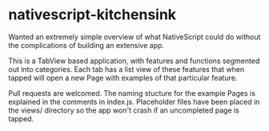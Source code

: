 # nativescript-kitchensink

Wanted an extremely simple overview of what NativeScript could do without the complications of building an extensive app.

This is a TabView based application, with features and functions segmented out into categories.  Each tab has a list view of these features that when tapped will open a new Page with examples of that particular feature.

Pull requests are welcomed.  The naming stucture for the example Pages is explained in the comments in index.js. Placeholder files have been placed in the views/ directory so the app won't crash if an uncompleted page is tapped.


